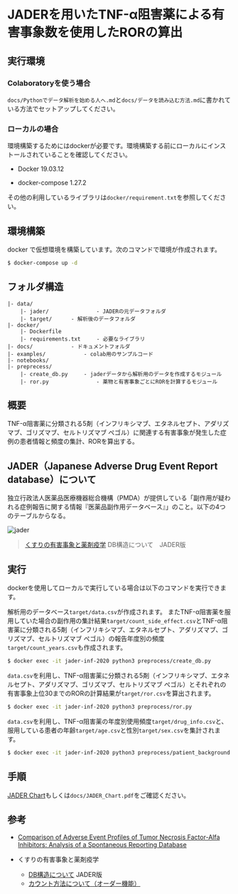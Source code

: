 # JADERを用いたTNF-α阻害薬による有害事象数を使用したRORの算出

## 実行環境

### Colaboratoryを使う場合

`docs/Pythonでデータ解析を始める人へ.md`と`docs/データを読み込む方法.md`に書かれている方法でセットアップしてください。

### ローカルの場合

環境構築するためにはdockerが必要です。環境構築する前にローカルにインストールされていることを確認してください。

- Docker  19.03.12

- docker-compose 1.27.2

その他の利用しているライブラリは`docker/requirement.txt`を参照してください。

## 環境構築

docker で仮想環境を構築しています。次のコマンドで環境が作成されます。

```bash
$ docker-compose up -d
```

## フォルダ構造

```
|- data/
	|- jader/　　　　　　　　　- JADERの元データフォルダ
	|- target/		- 解析後のデータフォルダ
|- docker/
	|- Dockerfile
	|- requirements.txt     - 必要なライブラリ
|- docs/			- ドキュメントフォルダ
|- examples/			- colab用のサンプルコード
|- notebooks/
|- preprecess/
	|- create_db.py  	- jaderデータから解析用のデータを作成するモジュール
	|- ror.py　　　　　　　　　- 薬物と有害事象ごとにRORを計算するモジュール
```

## 概要

TNF-α阻害薬に分類される5剤（インフリキシマブ、エタネルセプト、アダリズマブ、ゴリズマブ、セルトリズマブ ぺゴル）に関連する有害事象が発生した症例の患者情報と頻度の集計、RORを算出する。

## JADER（Japanese Adverse Drug Event Report database）について

独立行政法人医薬品医療機器総合機構（PMDA）が提供している「副作用が疑われる症例報告に関する情報『医薬品副作用データベース』」のこと。以下の4つのテーブルからなる。

 ![jader](https://czeek.com/wp-content/uploads/2017/08/ERJADER.png)

> [くすりの有害事象と薬剤疫学](https://czeek.com/) DB構造について　JADER版

## 実行

dockerを使用してローカルで実行している場合は以下のコマンドを実行できます。

解析用のデータベース`target/data.csv`が作成されます。 またTNF-α阻害薬を服用していた場合の副作用の集計結果`target/count_side_effect.csv`とTNF-α阻害薬に分類される5剤（インフリキシマブ、エタネルセプト、アダリズマブ、ゴリズマブ、セルトリズマブ ぺゴル）の報告年度別の頻度`target/count_years.csv`も作成されます。

```bash
$ docker exec -it jader-inf-2020 python3 preprocess/create_db.py
```

`data.csv`を利用し、TNF-α阻害薬に分類される5剤（インフリキシマブ、エタネルセプト、アダリズマブ、ゴリズマブ、セルトリズマブ ぺゴル）とそれぞれの有害事象上位30までのRORの計算結果が`target/ror.csv`を算出されます。

```bash
$ docker exec -it jader-inf-2020 python3 preprocess/ror.py
```

`data.csv`を利用し、TNF-α阻害薬の年度別使用頻度`target/drug_info.csv`と、服用している患者の年齢`target/age.csv`と性別`target/sex.csv`を集計されます。

```bash
$ docker exec -it jader-inf-2020 python3 preprocess/patient_background.py
```

## 手順

[JADER Chart](https://drive.google.com/file/d/1RGTW2zzOCfx7wEXK7ai4j6r4eQQeH9Wr/view?usp=sharing)もしくは`docs/JADER_Chart.pdf`をご確認ください。

## 参考

- [Comparison of Adverse Event Profiles of Tumor Necrosis Factor-Alfa Inhibitors: Analysis of a Spontaneous Reporting Database](https://www.ncbi.nlm.nih.gov/pmc/articles/PMC7439489/)

- くすりの有害事象と薬剤疫学

    -  [DB構造について](https://czeek.com/epidemiology/dbstructure_jader/) JADER版
    - [カウント方法について（オーダー機能）](https://czeek.com/jissen/howtocount/)
